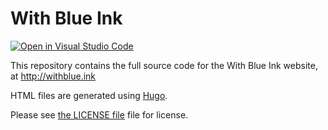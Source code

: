 # With Blue Ink

[![Open in Visual Studio Code](https://open.vscode.dev/badges/open-in-vscode.svg)](https://open.vscode.dev/ItalyPaleAle/WithBlueInk)

This repository contains the full source code for the With Blue Ink website, at http://withblue.ink

HTML files are generated using [Hugo](http://gohugo.io).

Please see [the LICENSE file](/LICENSE.md) file for license.
